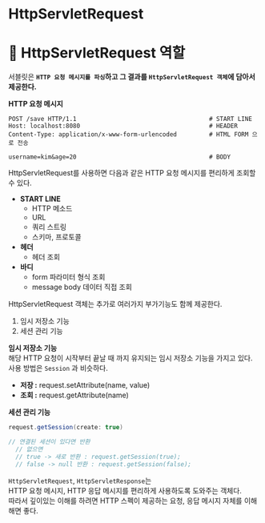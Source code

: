 HttpServletRequest
=====================
# 📘 HttpServletRequest 역할
서블릿은 **`HTTP 요청 메시지를 파싱`하고 그 결과를 `HttpServletRequest 객체`에 담아서 제공한다.**       
   
**HTTP 요청 메시지**  
```http
POST /save HTTP/1.1                                     # START LINE
Host: localhost:8080                                    # HEADER
Content-Type: application/x-www-form-urlencoded         # HTML FORM 으로 전송  

username=kim&age=20                                     # BODY
```
HttpServletRequest를 사용하면 다음과 같은 HTTP 요청 메시지를 편리하게 조회할 수 있다.
    
* **START LINE**   
    * HTTP 메소드
    * URL
    * 쿼리 스트링
    * 스키마, 프로토콜
* **헤더**   
    * 헤더 조회
* **바디**   
    * form 파라미터 형식 조회   
    * message body 데이터 직접 조회   
  
HttpServletRequest 객체는 추가로 여러가지 부가기능도 함께 제공한다.
    
1. 임시 저장소 기능     
2. 세션 관리 기능        

**임시 저장소 기능**    
해당 HTTP 요청이 시작부터 끝날 때 까지 유지되는 임시 저장소 기능을 가지고 있다.  
사용 방법은 `Session` 과 비슷하다.   
        
* **저장 :** request.setAttribute(name, value)    
* **조회 :** request.getAttribute(name)    
          
**세션 관리 기능**   
```java
request.getSession(create: true)

// 연결된 세션이 있다면 반환
  // 없으면
  // true -> 새로 반환 : request.getSession(true);
  // false -> null 반환 : request.getSession(false);
```

`HttpServletRequest`, `HttpServletResponse`는            
HTTP 요청 메시지, HTTP 응답 메시지를 편리하게 사용하도록 도와주는 객체다.      
따라서 깊이있는 이해를 하려면 HTTP 스펙이 제공하는 요청, 응답 메시지 자체를 이해해면 좋다.     

